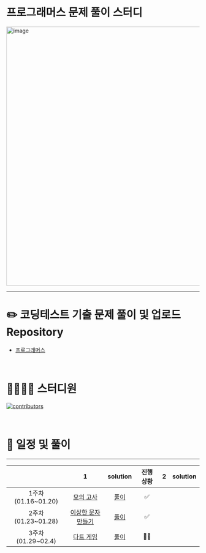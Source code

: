 # 프로그래머스 문제 풀이 스터디



<img width="677" alt="image" src="https://user-images.githubusercontent.com/76567238/215252545-9c67b9dd-9429-4cd4-8797-3e04968856e2.png">


---

# ✏️ **코딩테스트 기출 문제 풀이 및 업로드 Repository**

- [프로그래머스](https://school.programmers.co.kr/learn/challenges?order=acceptance_desc&page=1)

<br>

# 👨‍👩‍👧‍👦 스터디원

[![contributors](https://contrib.rocks/image?repo=Gamangjum-lihou/coding-test-study)](https://github.com/Gamangjum-lihou/coding-test-study/graphs/contributors)

<br>

# 📅 일정 및 풀이
---

| |1| solution | 진행 상황 |2| solution |
|:-:|:-:|:-:|:-:|:-:|:-:|
|1주차(01.16~01.20)|[모의 고사](https://school.programmers.co.kr/learn/courses/30/lessons/42840)| [풀이](https://github.com/Gamangjum-lihou/coding-test-study/blob/main/level-1/%EB%AA%A8%EC%9D%98_%EA%B3%A0%EC%82%AC.js) | ✅ |
|2주차(01.23~01.28)|[이상한 문자 만들기](https://school.programmers.co.kr/learn/courses/30/lessons/12930)|[풀이](https://github.com/Gamangjum-lihou/coding-test-study/blob/main/level-1/%EC%9D%B4%EC%83%81%ED%95%9C_%EB%AC%B8%EC%9E%90_%EB%A7%8C%EB%93%A4%EA%B8%B0.js)| ✅ |
|3주차(01.29~02.4)|[다트 게임](https://school.programmers.co.kr/learn/courses/30/lessons/17682)|[풀이](https://github.com/Gamangjum-lihou/coding-test-study/blob/main/level-1/%EB%8B%A4%ED%8A%B8_%EA%B2%8C%EC%9E%84.js)| 🚴‍♂️ |
